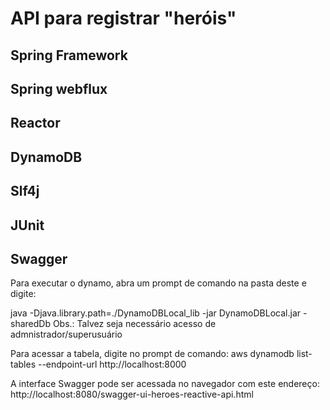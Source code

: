 # API para registrar "heróis"

## Spring Framework
## Spring webflux
## Reactor
## DynamoDB
## Slf4j
## JUnit
## Swagger

Para executar o dynamo, abra um prompt de comando na pasta deste e digite: 

java -Djava.library.path=./DynamoDBLocal_lib -jar DynamoDBLocal.jar -sharedDb
Obs.: Talvez seja necessário acesso de admnistrador/superusuário

Para acessar a tabela, digite no prompt de comando:
aws dynamodb list-tables --endpoint-url http://localhost:8000

A interface Swagger pode ser acessada no navegador com este endereço:
http://localhost:8080/swagger-ui-heroes-reactive-api.html
